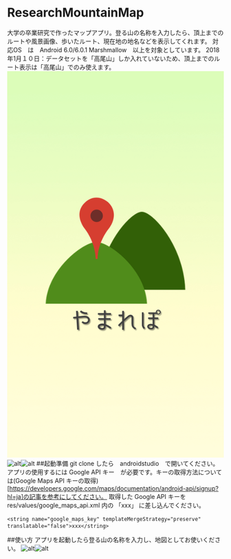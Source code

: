 # ResearchMountainMap
大学の卒業研究で作ったマップアプリ。登る山の名称を入力したら、頂上までのルートや風景画像、歩いたルート、現在地の地名などを表示してくれます。
対応OS　は　Android 6.0/6.0.1 Marshmallow　以上を対象としています。
2018年1月１０日：データセットを「高尾山」しか入れていないため、頂上までのルート表示は「高尾山」でのみ使えます。
![alt](intro_img/splash.png)![alt](intro_img/02)![alt](intro_img/03)
##起動準備
git clone したら　androidstudio　で開いてください。
アプリの使用するには Google API キー　が必要です。キーの取得方法については(Google Maps API キーの取得)[https://developers.google.com/maps/documentation/android-api/signup?hl=ja]の記事を参考にしてください。
取得した Google API キーを res/values/google_maps_api.xml 内の 「xxx」 に差し込んでください。

```
<string name="google_maps_key" templateMergeStrategy="preserve" translatable="false">xxx</string>
```

##使い方
アプリを起動したら登る山の名称を入力し、地図としてお使いください。
![alt](intro_img/04)![alt](intro_img/05)

